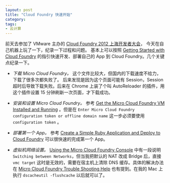 ```yaml
---
layout: post
title: "Cloud Foundry 快速开始"
category: 
tags:
- 云计算
---
```


前天去参加了 VMware 主办的 [Cloud Foundry 2012 上海开发者大会](http://cloudfoundry2012.csdn.net/shanghai.html)，
今天在自己机器上玩了一下，纪录一下过程和问题。
基本上可以按照 [Getting Started with Cloud Foundry](http://start.cloudfoundry.com/getting-started.html) 
的指引快速开发、部署自己的 App 到 Cloud Foundry。几个关键点纪录一下。

* *下载 Micro Cloud Foundry。*
这个文件比较大，但国内的下载速度不给力，下载了很多次都失败了。
后来发现是因为这个页面可能有 Session，Session 超时后导致下载失败。后来在 Chrome 上装了个叫 AutoReloader
的插件，用这个插件设置 15 分钟刷新一次页面，才下载成功。

* *安装和设置 Micro Cloud Foundry。* 参考 [Get the Micro Cloud Foundry VM Installed and Running](http://start.cloudfoundry.com/infrastructure/micro/installing-mcf.html) 
。但是在 `Enter Micro Cloud Foundry configuration token or offline domain name`
这一步必须要使用 `configuration token` 。

* *部署第一个 App。* 参考 [Create a Simple Ruby Application and Deploy to Cloud Foundry](http://start.cloudfoundry.com/frameworks/ruby/ruby-simple.html)
可以很快速的完成第一个 App。

* *虚拟机网络设置。* [Using the Micro Cloud Foundry Console](http://start.cloudfoundry.com/infrastructure/micro/using-mcf.html#using-micro-cloud-foundry-sts)
中有一段说明 `Switching between Networks`，但当我把默认的 NAT 改成 Bridge 后，直接 `vmc target` 这时是无效的，需要在宿主机上清除 DNS 缓存。具体的解决办法在
[Micro Cloud Foundry Trouble Shooting Help](http://support.cloudfoundry.com/entries/20332921-micro-cloud-foundry-trouble-shooting-help) 也有提到。在我的 Mac 上
执行 `dscacheutil -flushcache` 以后就可以了。


	
